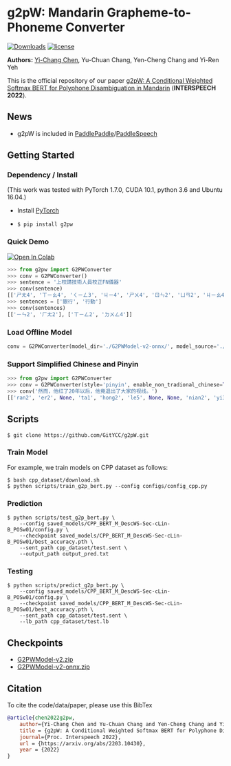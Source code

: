 # g2pW: Mandarin Grapheme-to-Phoneme Converter

[![Downloads](https://pepy.tech/badge/g2pw)](https://pepy.tech/project/g2pw)  [![license](https://img.shields.io/badge/license-Apache%202.0-red)](https://github.com/GitYCC/g2pW/blob/master/LICENSE)

**Authors:** [Yi-Chang Chen](https://github.com/GitYCC), Yu-Chuan Chang, Yen-Cheng Chang and Yi-Ren Yeh

This is the official repository of our paper [g2pW: A Conditional Weighted Softmax BERT for Polyphone Disambiguation in Mandarin](https://arxiv.org/abs/2203.10430) (**INTERSPEECH 2022**).

## News

- g2pW is included in [PaddlePaddle](https://github.com/PaddlePaddle)/[PaddleSpeech](https://github.com/PaddlePaddle/PaddleSpeech)

## Getting Started

### Dependency / Install

(This work was tested with PyTorch 1.7.0, CUDA 10.1, python 3.6 and Ubuntu 16.04.)

- Install [PyTorch](https://pytorch.org/get-started/locally/)

- `$ pip install g2pw`

### Quick Demo

<a href="https://colab.research.google.com/github/GitYCC/g2pW/blob/master/misc/demo.ipynb" target="_blank"><img src="https://colab.research.google.com/assets/colab-badge.svg" alt="Open In Colab"/></a>

```python
>>> from g2pw import G2PWConverter
>>> conv = G2PWConverter()
>>> sentence = '上校請技術人員校正FN儀器'
>>> conv(sentence)
[['ㄕㄤ4', 'ㄒㄧㄠ4', 'ㄑㄧㄥ3', 'ㄐㄧ4', 'ㄕㄨ4', 'ㄖㄣ2', 'ㄩㄢ2', 'ㄐㄧㄠ4', 'ㄓㄥ4', None, None, 'ㄧ2', 'ㄑㄧ4']]
>>> sentences = ['銀行', '行動']
>>> conv(sentences)
[['ㄧㄣ2', 'ㄏㄤ2'], ['ㄒㄧㄥ2', 'ㄉㄨㄥ4']]
```

### Load Offline Model

```python
conv = G2PWConverter(model_dir='./G2PWModel-v2-onnx/', model_source='./path-to/bert-base-chinese/')
```

### Support Simplified Chinese and Pinyin

```python
>>> from g2pw import G2PWConverter
>>> conv = G2PWConverter(style='pinyin', enable_non_tradional_chinese=True)
>>> conv('然而，他红了20年以后，他竟退出了大家的视线。')
[['ran2', 'er2', None, 'ta1', 'hong2', 'le5', None, None, 'nian2', 'yi3', 'hou4', None, 'ta1', 'jing4', 'tui4', 'chu1', 'le5', 'da4', 'jia1', 'de5', 'shi4', 'xian4', None]]
```

## Scripts

```
$ git clone https://github.com/GitYCC/g2pW.git
```

### Train Model

For example, we train models on CPP dataset as follows:

```
$ bash cpp_dataset/download.sh
$ python scripts/train_g2p_bert.py --config configs/config_cpp.py
```

### Prediction

```
$ python scripts/test_g2p_bert.py \
    --config saved_models/CPP_BERT_M_DescWS-Sec-cLin-B_POSw01/config.py \
    --checkpoint saved_models/CPP_BERT_M_DescWS-Sec-cLin-B_POSw01/best_accuracy.pth \
    --sent_path cpp_dataset/test.sent \
    --output_path output_pred.txt
```

### Testing

```
$ python scripts/predict_g2p_bert.py \
    --config saved_models/CPP_BERT_M_DescWS-Sec-cLin-B_POSw01/config.py \
    --checkpoint saved_models/CPP_BERT_M_DescWS-Sec-cLin-B_POSw01/best_accuracy.pth \
    --sent_path cpp_dataset/test.sent \
    --lb_path cpp_dataset/test.lb
```

## Checkpoints

- [G2PWModel-v2.zip](https://storage.googleapis.com/esun-ai/g2pW/G2PWModel-v2.zip)
- [G2PWModel-v2-onnx.zip](https://storage.googleapis.com/esun-ai/g2pW/G2PWModel-v2-onnx.zip)

## Citation

To cite the code/data/paper, please use this BibTex
```bibtex
@article{chen2022g2pw,
    author={Yi-Chang Chen and Yu-Chuan Chang and Yen-Cheng Chang and Yi-Ren Yeh},
    title = {g2pW: A Conditional Weighted Softmax BERT for Polyphone Disambiguation in Mandarin},
    journal={Proc. Interspeech 2022},
    url = {https://arxiv.org/abs/2203.10430},
    year = {2022}
}
```
